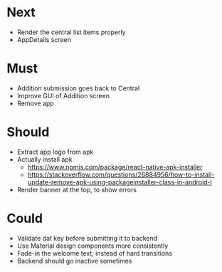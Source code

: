 # Next

- Render the central list items properly
- AppDetails screen

# Must

- Addition submission goes back to Central
- Improve GUI of Addition screen
- Remove app

# Should

- Extract app logo from apk
- Actually install apk
  - https://www.npmjs.com/package/react-native-apk-installer
  - https://stackoverflow.com/questions/26884956/how-to-install-update-remove-apk-using-packageinstaller-class-in-android-l
- Render banner at the top, to show errors

# Could

- Validate dat key before submitting it to backend
- Use Material design components more consistently
- Fade-in the welcome text, instead of hard transitions
- Backend should go inactive sometimes